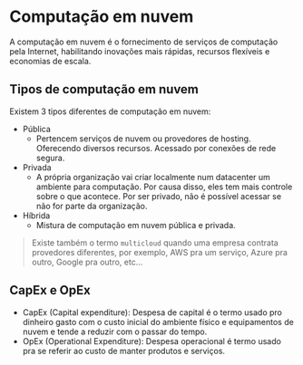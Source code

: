 # Computação em nuvem
A computação em nuvem é o fornecimento de serviços de computação pela Internet, habilitando inovações mais rápidas, recursos flexíveis e economias de escala.

## Tipos de ​computação em nuvem
Existem 3 tipos diferentes de computação em nuvem:
- Pública
  - Pertencem serviços de nuvem ou provedores de hosting. Oferecendo diversos recursos. Acessado por conexões de rede segura. 
- Privada
  - A própria organização vai criar localmente num datacenter um ambiente para computação. Por causa disso, eles tem mais controle sobre o que acontece. Por ser privado, não é possível acessar se não for parte da organização.
- Híbrida
  - Mistura de computação em nuvem pública e privada.
> Existe também o termo `multicloud` quando uma empresa contrata provedores diferentes, por exemplo, AWS pra um serviço, Azure pra outro, Google pra outro, etc...

## CapEx e OpEx
- CapEx (Capital expenditure): Despesa de capital é o termo usado pro dinheiro gasto com o custo inicial do ambiente físico e equipamentos de nuvem e tende a reduzir com o passar do tempo.
- OpEx (Operational Expenditure): Despesa operacional é termo usado pra se referir ao custo de manter produtos e serviços.
